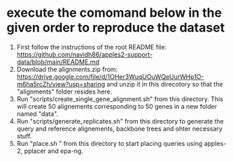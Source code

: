 # execute the comomand below in the given order to reproduce the dataset

1) First follow the instructions of the root README file: https://github.com/navidh86/apples2-support-data/blob/main/README.md
2) Download the alignments.zip from: https://drive.google.com/file/d/1OHer3WuqUOuWQeUurWHp1O-m6ha5rcZh/view?usp=sharing and unzip it in this direcotory so that the "alignments" folder resides here.
4) Run "scripts/create_single_gene_alignment.sh" from this directory. This will create 50 alignements corresponding to 50 genes in a new folder named "data".
5) Run "scripts/generate_replicates.sh" from this directory to generate the query and reference alignements, backbone trees and ohter necessary stuff.
6) Run "place.sh <path to apples-2-support>" from this directory to start placing queries using apples-2, pplacer and epa-ng.

